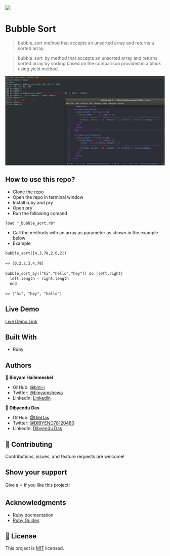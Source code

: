 ![](https://img.shields.io/badge/Microverse-blueviolet)

# Bubble Sort

> bubble_sort method that accepts an unsorted array and returns a sorted array.

> bubble_sort_by method that accepts an unsorted array and returns sorted array by sorting based on the comparison provided in a block using yield method.

![screenshot](./assets/img/app_screenshot.png)

## How to use this repo?

* Clone the repo
* Open the repo in terminal window
* Install ruby and pry 
* Open pry
* Run the following comand
```
load "_bubble_sort.rb"
```
* Call the methods with an array as parameter as shown in the example below
* Example
```
bubble_sort([4,3,78,2,0,2])

=> [0,2,2,3,4,78]

bubble_sort_by(["hi","hello","hey"]) do |left,right|
  left.length - right.length
  end

=> ["hi", "hey", "hello"]
```

## Live Demo

[Live Demo Link](https://repl.it/@binii/Bubblesort)

## Built With

- Ruby

## Authors

👤 **Binyam Hailemeskel**

- GitHub: [@bini-i](https://github.com/bini-i)
- Twitter: [@binyamshewa](https://twitter.com/binyamshewa)
- LinkedIn: [LinkedIn](https://www.linkedin.com/in/binyam-hailemeskel-728048151/)

👤 **Dibyendu Das**

- GitHub: [@DibDas](https://github.com/dibdas)
- Twitter: [@DIBYEND78120480](https://twitter.com/DIBYEND78120480)
- LinkedIn: [Dibyendu Das](https://www.linkedin.com/in/dibyendu-das-b5967a1b1/)

## 🤝 Contributing

Contributions, issues, and feature requests are welcome!

## Show your support

Give a ⭐️ if you like this project!

## Acknowledgments

- Ruby docmentation
- [Ruby Guides](https://www.rubyguides.com/)

## 📝 License

This project is [MIT](./LICENSE) licensed.
